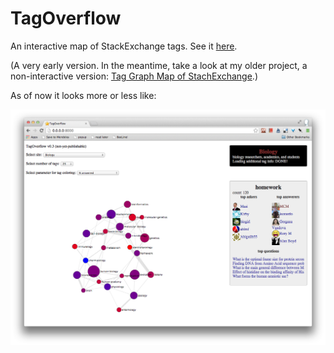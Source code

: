 TagOverflow
===========

An interactive map of StackExchange tags.
See it [here](http://stared.github.io/tagoverflow/).

(A very early version. In the meantime, take a look at my older project, a non-interactive version: [Tag Graph Map of StachExchange](https://github.com/stared/tag-graph-map-of-stackexchange/wiki).)

As of now it looks more or less like:

![Screenshot Dev](screenshot_dev.png)
